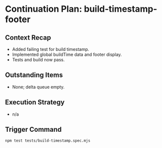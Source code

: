 # Continuation Plan: build-timestamp-footer

## Context Recap
- Added failing test for build timestamp.
- Implemented global buildTime data and footer display.
- Tests and build now pass.

## Outstanding Items
- None; delta queue empty.

## Execution Strategy
- n/a

## Trigger Command
`npm test tests/build-timestamp.spec.mjs`
